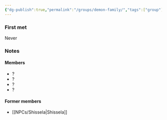 ```yaml
---
{"dg-publish":true,"permalink":"/groups/demon-family/","tags":["group"],"noteIcon":"group"}
---
```


### First met
Never
### Notes
#### Members
- ?
- ?
- ?
- ?
#### Former members
- [[NPCs/Shissela\|Shissela]]